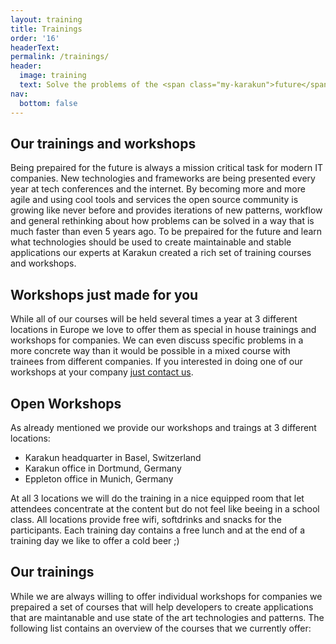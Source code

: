 ```yaml
---
layout: training
title: Trainings
order: '16'
headerText: 
permalink: /trainings/
header:
  image: training
  text: Solve the problems of the <span class="my-karakun">future</span>
nav:
  bottom: false
---
```

## Our trainings and workshops
Being prepaired for the future is always a mission critical task for modern IT companies. New technologies and
frameworks are being presented every year at tech conferences and the internet. By becoming more and more agile and
using cool tools and services the open source community is growing like never before and provides iterations of
new patterns, workflow and general rethinking about how problems can be solved in a way that is much faster than even
5 years ago. To be prepaired for the future and learn what technologies should be used to create maintainable
and stable applications our experts at Karakun created a rich set of training courses and workshops.

## Workshops just made for you
While all of our courses will be held several times a year at 3 different locations in Europe we love to offer them
as special in house trainings and workshops for companies. We can even discuss specific problems in a more
concrete way than it would be possible in a mixed course with trainees from different companies. If you interested
in doing one of our workshops at your company [just contact us]((mailto:hendrik.ebbers@karakun.com)).

## Open Workshops
As already mentioned we provide our workshops and traings at 3 different locations:

* Karakun headquarter in Basel, Switzerland
* Karakun office in Dortmund, Germany
* Eppleton office in Munich, Germany

At all 3 locations we will do the training in a nice equipped room that let attendees concentrate at the content but
do not feel like beeing in a school class. All locations provide free wifi, softdrinks and snacks for the 
participants. Each training day contains a free lunch and at the end of a training day we like to offer a cold beer ;)

## Our trainings
While we are always willing to offer individual workshops for companies we prepaired a set of courses that will help developers to create applications that are maintanable and use state of the art technologies and patterns. The following list contains an overview of the courses that we currently offer:

